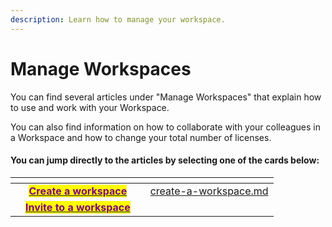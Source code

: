 ```yaml
---
description: Learn how to manage your workspace.
---
```


# Manage Workspaces

You can find several articles under "Manage Workspaces" that explain how to use and work with your Workspace.&#x20;

You can also find information on how to collaborate with your colleagues in a Workspace and how to change your total number of licenses.



#### You can jump directly to the articles by selecting one of the cards below:

<table data-card-size="large" data-view="cards"><thead><tr><th></th><th align="center"></th><th></th><th data-hidden data-card-target data-type="content-ref"></th></tr></thead><tbody><tr><td></td><td align="center"><a href="create-a-workspace.md"><mark style="color:purple;"><strong>Create a workspace</strong></mark></a></td><td></td><td><a href="create-a-workspace.md">create-a-workspace.md</a></td></tr><tr><td></td><td align="center"><a href="invite-to-a-workspace.md"><mark style="color:purple;"><strong>Invite to a workspace</strong></mark></a></td><td></td><td></td></tr></tbody></table>
